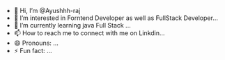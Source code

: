 - 👋 Hi, I’m @Ayushhh-raj
- 👀 I’m interested in  Forntend Developer as well as FullStack Developer...
- 🌱 I’m currently learning java Full Stack  ...
- 📫 How to reach me  to connect with me on Linkdin...
- 😄 Pronouns: ...
- ⚡ Fun fact: ...

<!---
Ayushhh-raj/Ayushhh-raj is a ✨ special ✨ repository because its `README.md` (this file) appears on your GitHub profile.
You can click the Preview link to take a look at your changes.
--->
